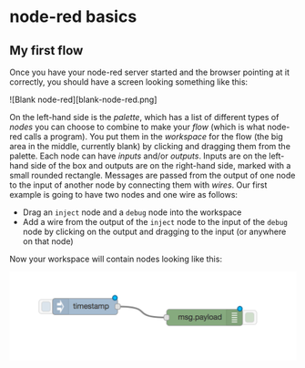 # node-red basics

## My first flow

Once you have your node-red server started and the browser pointing at
it correctly, you should have a screen looking something like this:

![Blank node-red][blank-node-red.png]

On the left-hand side is the _palette_, which has a list of different
types of _nodes_ you can choose to combine to make your _flow_ (which is
what node-red calls a program). You put them in the _workspace_ for the flow (the big
area in the middle, currently blank) by clicking and dragging them
from the palette. Each node can have _inputs_ and/or _outputs_. Inputs are on
the left-hand side of the box and outputs are on the right-hand
side, marked with a small rounded rectangle. Messages are passed from the output
of one node to the input of another node by connecting them with
_wires_. Our first example is going to have two nodes and one
wire as follows:

* Drag an `inject` node and a `debug` node into the workspace
* Add a wire from the output of the `inject` node to the input of the
 `debug` node by clicking on the output and dragging to the input (or
 anywhere on that node)

Now your workspace will contain nodes looking like this:

![Two nodes in a workspace](two-nodes.png)

